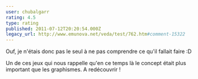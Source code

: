 ```yaml
---
user: chubalgarr
rating: 4.5
type: rating
published: 2011-07-12T20:20:54.000Z
legacy_url: http://www.emunova.net/veda/test/762.htm#comment-15322
---
```

Ouf,  je n'étais donc pas le seul à ne pas comprendre ce qu'il fallait faire :D

Un de ces jeux qui nous rappelle qu'en ce temps là le concept était plus important que les graphismes. A redécouvrir !